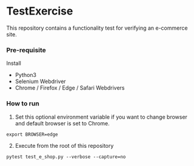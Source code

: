 # TestExercise
This repository contains a functionality test for verifying an e-commerce site.

### Pre-requisite

Install
- Python3
- Selenium Webdriver
- Chrome / Firefox / Edge / Safari Webdrivers

### How to run

1. Set this optional environment variable if you want to change browser and default browser is set to Chrome.
```
export BROWSER=edge 
```

2. Execute from the root of this repository
```
pytest test_e_shop.py --verbose --capture=no
```
